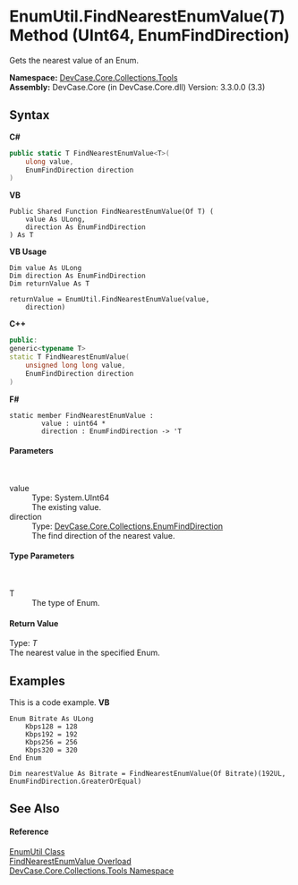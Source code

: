 # EnumUtil.FindNearestEnumValue(*T*) Method (UInt64, EnumFindDirection)
 

Gets the nearest value of an Enum.

**Namespace:**&nbsp;<a href="N_DevCase_Core_Collections_Tools">DevCase.Core.Collections.Tools</a><br />**Assembly:**&nbsp;DevCase.Core (in DevCase.Core.dll) Version: 3.3.0.0 (3.3)

## Syntax

**C#**<br />
``` C#
public static T FindNearestEnumValue<T>(
	ulong value,
	EnumFindDirection direction
)

```

**VB**<br />
``` VB
Public Shared Function FindNearestEnumValue(Of T) ( 
	value As ULong,
	direction As EnumFindDirection
) As T
```

**VB Usage**<br />
``` VB Usage
Dim value As ULong
Dim direction As EnumFindDirection
Dim returnValue As T

returnValue = EnumUtil.FindNearestEnumValue(value, 
	direction)
```

**C++**<br />
``` C++
public:
generic<typename T>
static T FindNearestEnumValue(
	unsigned long long value, 
	EnumFindDirection direction
)
```

**F#**<br />
``` F#
static member FindNearestEnumValue : 
        value : uint64 * 
        direction : EnumFindDirection -> 'T 

```


#### Parameters
&nbsp;<dl><dt>value</dt><dd>Type: System.UInt64<br />The existing value.</dd><dt>direction</dt><dd>Type: <a href="T_DevCase_Core_Collections_EnumFindDirection">DevCase.Core.Collections.EnumFindDirection</a><br />The find direction of the nearest value.</dd></dl>

#### Type Parameters
&nbsp;<dl><dt>T</dt><dd>The type of Enum.</dd></dl>

#### Return Value
Type: *T*<br />The nearest value in the specified Enum.

## Examples
This is a code example. 
**VB**<br />
``` VB
Enum Bitrate As ULong
    Kbps128 = 128
    Kbps192 = 192
    Kbps256 = 256
    Kbps320 = 320
End Enum

Dim nearestValue As Bitrate = FindNearestEnumValue(Of Bitrate)(192UL, EnumFindDirection.GreaterOrEqual)
```


## See Also


#### Reference
<a href="T_DevCase_Core_Collections_Tools_EnumUtil">EnumUtil Class</a><br /><a href="Overload_DevCase_Core_Collections_Tools_EnumUtil_FindNearestEnumValue">FindNearestEnumValue Overload</a><br /><a href="N_DevCase_Core_Collections_Tools">DevCase.Core.Collections.Tools Namespace</a><br />